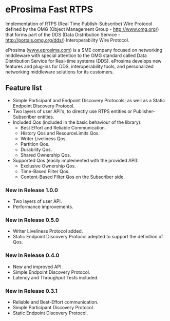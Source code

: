 eProsima Fast RTPS
====

Implementation of RTPS (Real Time Publish-Subscribe) Wire Protocol defined by the OMG (Object Management Group - http://www.omg.org/) that forms part of the DDS (Data Distribution Service - http://portals.omg.org/dds/) Interoperability Wire Protocol.

eProsima (www.eprosima.com) is a SME company focused on networking middleware with special attention to the OMG standard called Data Distribution Service for Real-time systems (DDS).
eProsima develops new features and plug-ins for DDS, interoperability tools, and personalized networking middleware solutions for its customers.

## Feature list
* Simple Participant and Endpoint Discovery Protocols; as well as a Static Endpoint Discovery Protocol.
* Two layers of user API's, to directly use RTPS entities or Publisher-Subscriber entities.
* Included Qos (included in the basic behaviour of the library):
  * Best Effort and Reliable Communication.
  * History Qos and ResourceLimits Qos.
  * Writer Liveliness Qos.
  * Partition Qos.
  * Durability Qos.
  * Shared Ownership Qos.
* Supported Qos (easily implemented with the provided API):
  * Exclusive Ownership Qos.
  * Time-Based Filter Qos.
  * Content-Based Filter Qos on the Subscriber side.

### New in Release 1.0.0
* Two layers of user API.
* Performance improvements.

### New in Release 0.5.0
* Writer Liveliness Protocol added.
* Static Endpoint Discovery Protocol adepted to support the definition of Qos. 

### New in Release 0.4.0
* New and improved API.
* Simple Endpoint Discovery Protocol.
* Latency and Throughput Tests included.

### New in Release 0.3.1

* Reliable and Best-Effort communication.
* Simple Participant Discovery Protocol.
* Static Endpoint Discovery Protocol.
